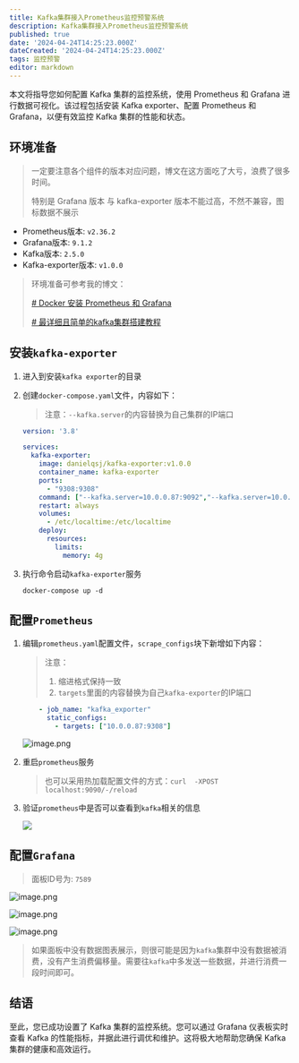 ```yaml
---
title: Kafka集群接入Prometheus监控预警系统
description: Kafka集群接入Prometheus监控预警系统
published: true
date: '2024-04-24T14:25:23.000Z'
dateCreated: '2024-04-24T14:25:23.000Z'
tags: 监控预警
editor: markdown
---
```


本文将指导您如何配置 Kafka 集群的监控系统，使用 Prometheus 和 Grafana 进行数据可视化。该过程包括安装 Kafka exporter、配置 Prometheus 和 Grafana，以便有效监控 Kafka 集群的性能和状态。

<!-- more -->

## 环境准备

> 一定要注意各个组件的版本对应问题，博文在这方面吃了大亏，浪费了很多时间。
>
> 特别是 Grafana 版本 与 kafka-exporter 版本不能过高，不然不兼容，图标数据不展示

- Prometheus版本: `v2.36.2`
- Grafana版本: `9.1.2`
- Kafka版本: `2.5.0`
- Kafka-exporter版本: `v1.0.0`

> 环境准备可参考我的博文：
>
> [# Docker 安装 Prometheus 和 Grafana](https://juejin.cn/post/7360629255258046475)
>
> [# 最详细且简单的kafka集群搭建教程](https://juejin.cn/post/7259208528530833465)

## 安装`kafka-exporter`

1. 进入到安装`kafka exporter`的目录

2. 创建`docker-compose.yaml`文件，内容如下：
   > 注意：`--kafka.server`的内容替换为自己集群的IP端口

    ```yaml
    version: '3.8'
    
    services:
      kafka-exporter:
        image: danielqsj/kafka-exporter:v1.0.0
        container_name: kafka-exporter
        ports:
          - "9308:9308"
        command: ["--kafka.server=10.0.0.87:9092","--kafka.server=10.0.0.81:9092","--kafka.server=10.0.0.82:9092"]
        restart: always
        volumes:
          - /etc/localtime:/etc/localtime
        deploy:
          resources:
            limits:
              memory: 4g
    ```

3. 执行命令启动`kafka-exporter`服务

    ```shell
    docker-compose up -d
    ```

## 配置`Prometheus`

1. 编辑`prometheus.yaml`配置文件，`scrape_configs`块下新增如下内容：

   > 注意：
   > 1. 缩进格式保持一致
   > 2. `targets`里面的内容替换为自己`kafka-exporter`的IP端口

    ```yaml
        - job_name: "kafka_exporter"
          static_configs:
            - targets: ["10.0.0.87:9308"]
    ```

   ![image.png](https://lbs-images.oss-cn-shanghai.aliyuncs.com/202504260112942.png)

2. 重启`prometheus`服务
   > 也可以采用热加载配置文件的方式：`curl  -XPOST localhost:9090/-/reload
   > `

3. 验证`prometheus`中是否可以查看到`kafka`相关的信息


    ![](https://lbs-images.oss-cn-shanghai.aliyuncs.com/202504260116534.png)

## 配置`Grafana`

> 面板ID号为: `7589`

![image.png](https://lbs-images.oss-cn-shanghai.aliyuncs.com/202504260112996.png)

![image.png](https://lbs-images.oss-cn-shanghai.aliyuncs.com/202504260112983.png)

![image.png](https://lbs-images.oss-cn-shanghai.aliyuncs.com/202504260112967.png)


> 如果面板中没有数据图表展示，则很可能是因为`kafka`集群中没有数据被消费，没有产生消费偏移量。需要往`kafka`中多发送一些数据，并进行消费一段时间即可。

## 结语

至此，您已成功设置了 Kafka 集群的监控系统。您可以通过 Grafana 仪表板实时查看 Kafka 的性能指标，并据此进行调优和维护。这将极大地帮助您确保 Kafka 集群的健康和高效运行。